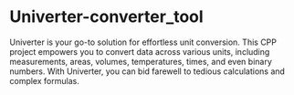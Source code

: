# Univerter-converter_tool
Univerter is your go-to solution for effortless unit conversion. This CPP project empowers you to convert data across various units, including measurements, areas, volumes, temperatures, times, and even binary numbers. With Univerter, you can bid farewell to tedious calculations and complex formulas.
